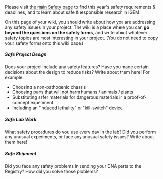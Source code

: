 Please visit [the main Safety page](http://2016.igem.org/Safety) to find this year's safety requirements & deadlines, and to learn about safe & responsible research in iGEM.

On this page of your wiki, you should write about how you are addressing any safety issues in your project. The wiki is a place where you can **go beyond the questions on the safety forms**, and write about whatever safety topics are most interesting in your project. (You do not need to copy your safety forms onto this wiki page.)

##### Safe Project Design

Does your project include any safety features? Have you made certain decisions about the design to reduce risks? Write about them here! For example:

*   Choosing a non-pathogenic chassis
*   Choosing parts that will not harm humans / animals / plants
*   Substituting safer materials for dangerous materials in a proof-of-concept experiment
*   Including an "induced lethality" or "kill-switch" device

##### Safe Lab Work

What safety procedures do you use every day in the lab? Did you perform any unusual experiments, or face any unusual safety issues? Write about them here!

##### Safe Shipment

Did you face any safety problems in sending your DNA parts to the Registry? How did you solve those problems?

